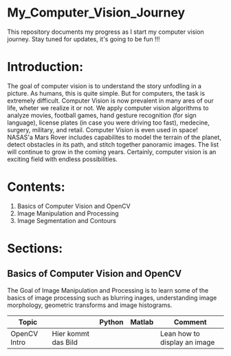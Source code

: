 # My_Computer_Vision_Journey
This repository documents my progress as I start my computer vision journey. Stay tuned for updates, it's going to be fun !!!

# Introduction: 
The goal of computer vision is to understand the story unfodling in a picture. As humans, this is quite simple. But for computers, the task is extremely difficult. Computer Vision is now prevalent in many ares of our life, wheter we realize it or not. We apply computer vision algorithms to analyze movies, football games, hand gesture recognition (for sign language), license plates (in case you were driving too fast), medecine, surgery, military, and retail. Computer Vision is even used in space! NASAS'a Mars Rover includes capabilites to model the terrain of the planet, detect obstacles in its path, and stitch together panoramic images. The list will continue to grow in the coming years. Certainly, computer vision is an exciting field with endless possibilities.

# Contents:
1. Basics of Computer Vision and OpenCV
2. Image Manipulation and Processing
3. Image Segmentation and Contours  

# Sections: 
## Basics of Computer Vision and OpenCV 
The Goal of Image Manipulation and Processing is to learn some of the basics of image processing such as blurring inages, understanding image morphology, geometric transforms and image histograms.

| Topic          |                     | Python        | Matlab        | Comment                                                                   |
|----------------|---------------------|---------------|---------------|---------------------------------------------------------------------------|
| OpenCV Intro   | Hier kommt das Bild |               |               | Lean how to display an image                                              |
